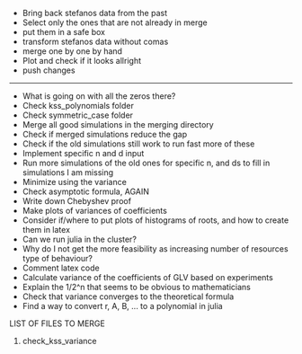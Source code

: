 - Bring back stefanos data from the past
- Select only the ones that are not already in merge
- put them in a safe box
- transform stefanos data without comas
- merge one by one by hand
- Plot and check if it looks allright
- push changes
------------------------------------------------------------------
- What is going on with all the zeros there?
- Check kss_polynomials folder
- Check symmetric_case folder
- Merge all good simulations in the merging directory
- Check if merged simulations reduce the gap
- Check if the old simulations still work to run fast more of these
- Implement specific n and d input
- Run more simulations of the old ones for specific n, and ds to fill in simulations I am missing
- Minimize using the variance
- Check asymptotic formula, AGAIN
- Write down Chebyshev proof
- Make plots of variances of coefficients
- Consider if/where to put plots of histograms of roots, and how to create them in latex
- Can we run julia in the cluster?  
- Why do I not get the more feasibility as increasing number of resources type of behaviour?
- Comment latex code
- Calculate variance of the coefficients of GLV based on experiments
- Explain the 1/2^n that seems to be obvious to mathematicians
- Check that variance converges to the theoretical formula
- Find a way to convert r, A, B, ... to a polynomial in julia


LIST OF FILES TO MERGE
1. check_kss_variance
